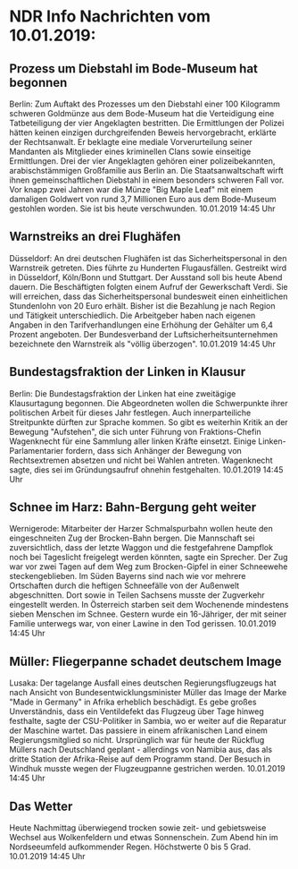 # NDR Info Nachrichten vom 10.01.2019:


## Prozess um Diebstahl im Bode-Museum hat begonnen
Berlin: Zum Auftakt des Prozesses um den Diebstahl einer 100 Kilogramm schweren Goldmünze aus dem Bode-Museum hat die Verteidigung eine Tatbeteiligung der vier Angeklagten bestritten. Die Ermittlungen der Polizei hätten keinen einzigen durchgreifenden Beweis hervorgebracht, erklärte der Rechtsanwalt. Er beklagte eine mediale Vorverurteilung seiner Mandanten als Mitglieder eines kriminellen Clans sowie einseitige Ermittlungen. Drei der vier Angeklagten gehören einer polizeibekannten, arabischstämmigen Großfamilie aus Berlin an. Die Staatsanwaltschaft wirft ihnen gemeinschaftlichen Diebstahl in einem besonders schweren Fall vor. Vor knapp zwei Jahren war die Münze "Big Maple Leaf" mit einem damaligen Goldwert von rund 3,7 Millionen Euro aus dem Bode-Museum gestohlen worden. Sie ist bis heute verschwunden. 10.01.2019 14:45 Uhr 

## Warnstreiks an drei Flughäfen
Düsseldorf: An drei deutschen Flughäfen ist das Sicherheitspersonal in den Warnstreik getreten. Dies führte zu Hunderten Flugausfällen. Gestreikt wird in Düsseldorf, Köln/Bonn und Stuttgart. Der Ausstand soll bis heute Abend dauern. Die Beschäftigten folgten einem Aufruf der Gewerkschaft Verdi. Sie will erreichen, dass das Sicherheitspersonal bundesweit einen einheitlichen Stundenlohn von 20 Euro erhält. Bisher ist die Bezahlung je nach Region und Tätigkeit unterschiedlich. Die Arbeitgeber haben nach eigenen Angaben in den Tarifverhandlungen eine Erhöhung der Gehälter um 6,4 Prozent angeboten. Der Bundesverband der Luftsicherheitsunternehmen bezeichnete den Warnstreik als "völlig überzogen". 10.01.2019 14:45 Uhr 

## Bundestagsfraktion der Linken in Klausur
Berlin: Die Bundestagsfraktion der Linken hat eine zweitägige Klausurtagung begonnen. Die Abgeordneten wollen die Schwerpunkte ihrer politischen Arbeit für dieses Jahr festlegen. Auch innerparteiliche Streitpunkte dürften zur Sprache kommen. So gibt es weiterhin Kritik an der Bewegung "Aufstehen", die sich unter Führung von Fraktions-Chefin Wagenknecht für eine Sammlung aller linken Kräfte einsetzt. Einige Linken-Parlamentarier fordern, dass sich Anhänger der Bewegung von Rechtsextremen absetzen und nicht bei Wahlen antreten. Wagenknecht sagte, dies sei im Gründungsaufruf ohnehin festgehalten. 10.01.2019 14:45 Uhr 

## Schnee im Harz: Bahn-Bergung geht weiter
Wernigerode: 	Mitarbeiter der Harzer Schmalspurbahn wollen heute den eingeschneiten Zug der Brocken-Bahn bergen. Die Mannschaft sei zuversichtlich, dass der letzte Waggon und die festgefahrene Dampflok noch bei Tageslicht freigelegt werden könnten, sagte ein Sprecher. Der Zug war vor zwei Tagen auf dem Weg zum Brocken-Gipfel in einer Schneewehe steckengeblieben. Im Süden Bayerns sind nach wie vor mehrere Ortschaften durch die heftigen Schneefälle von der Außenwelt abgeschnitten. Dort sowie in Teilen Sachsens musste der Zugverkehr eingestellt werden. In Österreich starben seit dem Wochenende mindestens sieben Menschen im Schnee. Gestern wurde ein 16-Jähriger, der mit seiner Familie unterwegs war, von einer Lawine in den Tod gerissen. 10.01.2019 14:45 Uhr 

## Müller: Fliegerpanne schadet deutschem Image
Lusaka: Der tagelange Ausfall eines deutschen Regierungsflugzeugs hat nach Ansicht von Bundesentwicklungsminister Müller das Image der Marke "Made in Germany" in Afrika erheblich beschädigt. Es gebe großes Unverständnis, dass ein Ventildefekt das Flugzeug über Tage hinweg festhalte, sagte der CSU-Politiker in Sambia, wo er weiter auf die Reparatur der Maschine wartet. Das passiere in einem afrikanischen Land einem Regierungsmitglied so nicht. Ursprünglich war für heute der Rückflug Müllers nach Deutschland geplant - allerdings von Namibia aus, das als dritte Station der Afrika-Reise auf dem Programm stand. Der Besuch in Windhuk musste wegen der Flugzeugpanne gestrichen werden. 10.01.2019 14:45 Uhr 

## Das Wetter
Heute Nachmittag überwiegend trocken sowie zeit- und gebietsweise Wechsel aus Wolkenfeldern und etwas Sonnenschein. Zum Abend hin im Nordseeumfeld aufkommender Regen. Höchstwerte 0 bis 5 Grad. 10.01.2019 14:45 Uhr 
